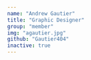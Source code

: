```yaml
---
name: "Andrew Gautier"
title: "Graphic Designer"
group: "member"
img: "agautier.jpg"
github: "Gautier404"
inactive: true
---
```

